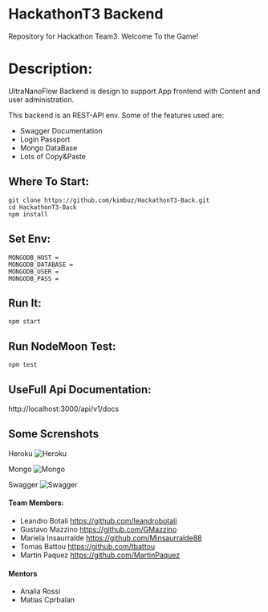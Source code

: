# HackathonT3 Backend
Repository for Hackathon Team3. Welcome To the Game!

# Description:

UltraNanoFlow Backend is design to support App frontend with Content and user administration.

This backend is an REST-API env. Some of the features used are:
- Swagger Documentation
- Login Passport
- Mongo DataBase
- Lots of Copy&Paste

## Where To Start:
    git clone https://github.com/kimbuz/HackathonT3-Back.git
    cd HackathonT3-Back
    npm install

## Set Env:
    MONGODB_HOST = 
    MONGODB_DATABASE = 
    MONGODB_USER = 
    MONGODB_PASS = 

## Run It:
    npm start

## Run NodeMoon Test:
    npm test

## UseFull Api Documentation:
http://localhost:3000/api/v1/docs

## Some Screnshots
Heroku
![Heroku](https://ultrananoflow.herokuapp.com/images/heroku.png)

Mongo
![Mongo](https://ultrananoflow.herokuapp.com/images/mongo.png)

Swagger
![Swagger](https://ultrananoflow.herokuapp.com/images/back_swagger.png)



#### Team Members:
- Leandro Botali https://github.com/leandrobotali
- Gustavo Mazzino https://github.com/GMazzino
- Mariela Insaurralde https://github.com/Minsaurralde88
- Tomas Battou https://github.com/tbattou
- Martin Paquez https://github.com/MartinPaquez

#### Mentors
- Analia Rossi
- Matias Cprbalan